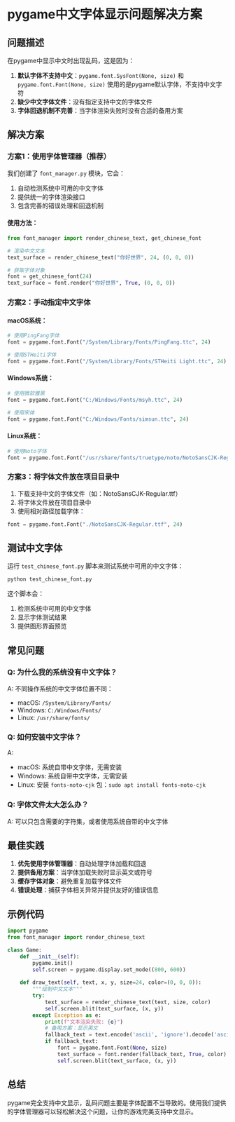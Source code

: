 # pygame中文字体显示问题解决方案

## 问题描述

在pygame中显示中文时出现乱码，这是因为：

1. **默认字体不支持中文**：`pygame.font.SysFont(None, size)` 和 `pygame.font.Font(None, size)` 使用的是pygame默认字体，不支持中文字符
2. **缺少中文字体文件**：没有指定支持中文的字体文件
3. **字体回退机制不完善**：当字体渲染失败时没有合适的备用方案

## 解决方案

### 方案1：使用字体管理器（推荐）

我们创建了 `font_manager.py` 模块，它会：

1. 自动检测系统中可用的中文字体
2. 提供统一的字体渲染接口
3. 包含完善的错误处理和回退机制

#### 使用方法：

```python
from font_manager import render_chinese_text, get_chinese_font

# 渲染中文文本
text_surface = render_chinese_text("你好世界", 24, (0, 0, 0))

# 获取字体对象
font = get_chinese_font(24)
text_surface = font.render("你好世界", True, (0, 0, 0))
```

### 方案2：手动指定中文字体

#### macOS系统：
```python
# 使用PingFang字体
font = pygame.font.Font("/System/Library/Fonts/PingFang.ttc", 24)

# 使用STHeiti字体
font = pygame.font.Font("/System/Library/Fonts/STHeiti Light.ttc", 24)
```

#### Windows系统：
```python
# 使用微软雅黑
font = pygame.font.Font("C:/Windows/Fonts/msyh.ttc", 24)

# 使用宋体
font = pygame.font.Font("C:/Windows/Fonts/simsun.ttc", 24)
```

#### Linux系统：
```python
# 使用Noto字体
font = pygame.font.Font("/usr/share/fonts/truetype/noto/NotoSansCJK-Regular.ttc", 24)
```

### 方案3：将字体文件放在项目目录中

1. 下载支持中文的字体文件（如：NotoSansCJK-Regular.ttf）
2. 将字体文件放在项目目录中
3. 使用相对路径加载字体：

```python
font = pygame.font.Font("./NotoSansCJK-Regular.ttf", 24)
```

## 测试中文字体

运行 `test_chinese_font.py` 脚本来测试系统中可用的中文字体：

```bash
python test_chinese_font.py
```

这个脚本会：
1. 检测系统中可用的中文字体
2. 显示字体测试结果
3. 提供图形界面预览

## 常见问题

### Q: 为什么我的系统没有中文字体？
A: 不同操作系统的中文字体位置不同：
- macOS: `/System/Library/Fonts/`
- Windows: `C:/Windows/Fonts/`
- Linux: `/usr/share/fonts/`

### Q: 如何安装中文字体？
A: 
- macOS: 系统自带中文字体，无需安装
- Windows: 系统自带中文字体，无需安装
- Linux: 安装 `fonts-noto-cjk` 包：`sudo apt install fonts-noto-cjk`

### Q: 字体文件太大怎么办？
A: 可以只包含需要的字符集，或者使用系统自带的中文字体

## 最佳实践

1. **优先使用字体管理器**：自动处理字体加载和回退
2. **提供备用方案**：当字体加载失败时显示英文或符号
3. **缓存字体对象**：避免重复加载字体文件
4. **错误处理**：捕获字体相关异常并提供友好的错误信息

## 示例代码

```python
import pygame
from font_manager import render_chinese_text

class Game:
    def __init__(self):
        pygame.init()
        self.screen = pygame.display.set_mode((800, 600))
        
    def draw_text(self, text, x, y, size=24, color=(0, 0, 0)):
        """绘制中文文本"""
        try:
            text_surface = render_chinese_text(text, size, color)
            self.screen.blit(text_surface, (x, y))
        except Exception as e:
            print(f"文本渲染失败: {e}")
            # 备用方案：显示英文
            fallback_text = text.encode('ascii', 'ignore').decode('ascii')
            if fallback_text:
                font = pygame.font.Font(None, size)
                text_surface = font.render(fallback_text, True, color)
                self.screen.blit(text_surface, (x, y))
```

## 总结

pygame完全支持中文显示，乱码问题主要是字体配置不当导致的。使用我们提供的字体管理器可以轻松解决这个问题，让你的游戏完美支持中文显示。
